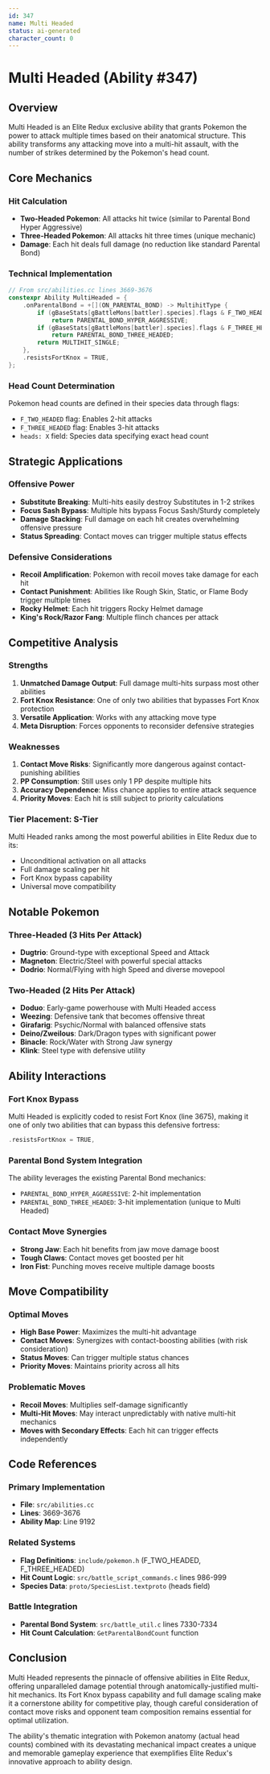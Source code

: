 ```yaml
---
id: 347
name: Multi Headed
status: ai-generated
character_count: 0
---
```


# Multi Headed (Ability #347)

## Overview

Multi Headed is an Elite Redux exclusive ability that grants Pokemon the power to attack multiple times based on their anatomical structure. This ability transforms any attacking move into a multi-hit assault, with the number of strikes determined by the Pokemon's head count.

## Core Mechanics

### Hit Calculation
- **Two-Headed Pokemon**: All attacks hit twice (similar to Parental Bond Hyper Aggressive)
- **Three-Headed Pokemon**: All attacks hit three times (unique mechanic)
- **Damage**: Each hit deals full damage (no reduction like standard Parental Bond)

### Technical Implementation
```cpp
// From src/abilities.cc lines 3669-3676
constexpr Ability MultiHeaded = {
    .onParentalBond = +[](ON_PARENTAL_BOND) -> MultihitType {
        if (gBaseStats[gBattleMons[battler].species].flags & F_TWO_HEADED) 
            return PARENTAL_BOND_HYPER_AGGRESSIVE;
        if (gBaseStats[gBattleMons[battler].species].flags & F_THREE_HEADED) 
            return PARENTAL_BOND_THREE_HEADED;
        return MULTIHIT_SINGLE;
    },
    .resistsFortKnox = TRUE,
};
```

### Head Count Determination
Pokemon head counts are defined in their species data through flags:
- `F_TWO_HEADED` flag: Enables 2-hit attacks
- `F_THREE_HEADED` flag: Enables 3-hit attacks
- `heads: X` field: Species data specifying exact head count

## Strategic Applications

### Offensive Power
- **Substitute Breaking**: Multi-hits easily destroy Substitutes in 1-2 strikes
- **Focus Sash Bypass**: Multiple hits bypass Focus Sash/Sturdy completely
- **Damage Stacking**: Full damage on each hit creates overwhelming offensive pressure
- **Status Spreading**: Contact moves can trigger multiple status effects

### Defensive Considerations
- **Recoil Amplification**: Pokemon with recoil moves take damage for each hit
- **Contact Punishment**: Abilities like Rough Skin, Static, or Flame Body trigger multiple times
- **Rocky Helmet**: Each hit triggers Rocky Helmet damage
- **King's Rock/Razor Fang**: Multiple flinch chances per attack

## Competitive Analysis

### Strengths
1. **Unmatched Damage Output**: Full damage multi-hits surpass most other abilities
2. **Fort Knox Resistance**: One of only two abilities that bypasses Fort Knox protection
3. **Versatile Application**: Works with any attacking move type
4. **Meta Disruption**: Forces opponents to reconsider defensive strategies

### Weaknesses
1. **Contact Move Risks**: Significantly more dangerous against contact-punishing abilities
2. **PP Consumption**: Still uses only 1 PP despite multiple hits
3. **Accuracy Dependence**: Miss chance applies to entire attack sequence
4. **Priority Moves**: Each hit is still subject to priority calculations

### Tier Placement: S-Tier
Multi Headed ranks among the most powerful abilities in Elite Redux due to its:
- Unconditional activation on all attacks
- Full damage scaling per hit
- Fort Knox bypass capability
- Universal move compatibility

## Notable Pokemon

### Three-Headed (3 Hits Per Attack)
- **Dugtrio**: Ground-type with exceptional Speed and Attack
- **Magneton**: Electric/Steel with powerful special attacks
- **Dodrio**: Normal/Flying with high Speed and diverse movepool

### Two-Headed (2 Hits Per Attack)
- **Doduo**: Early-game powerhouse with Multi Headed access
- **Weezing**: Defensive tank that becomes offensive threat
- **Girafarig**: Psychic/Normal with balanced offensive stats
- **Deino/Zweilous**: Dark/Dragon types with significant power
- **Binacle**: Rock/Water with Strong Jaw synergy
- **Klink**: Steel type with defensive utility

## Ability Interactions

### Fort Knox Bypass
Multi Headed is explicitly coded to resist Fort Knox (line 3675), making it one of only two abilities that can bypass this defensive fortress:
```cpp
.resistsFortKnox = TRUE,
```

### Parental Bond System Integration
The ability leverages the existing Parental Bond mechanics:
- `PARENTAL_BOND_HYPER_AGGRESSIVE`: 2-hit implementation
- `PARENTAL_BOND_THREE_HEADED`: 3-hit implementation (unique to Multi Headed)

### Contact Move Synergies
- **Strong Jaw**: Each hit benefits from jaw move damage boost
- **Tough Claws**: Contact moves get boosted per hit
- **Iron Fist**: Punching moves receive multiple damage boosts

## Move Compatibility

### Optimal Moves
- **High Base Power**: Maximizes the multi-hit advantage
- **Contact Moves**: Synergizes with contact-boosting abilities (with risk consideration)
- **Status Moves**: Can trigger multiple status chances
- **Priority Moves**: Maintains priority across all hits

### Problematic Moves
- **Recoil Moves**: Multiplies self-damage significantly
- **Multi-Hit Moves**: May interact unpredictably with native multi-hit mechanics
- **Moves with Secondary Effects**: Each hit can trigger effects independently

## Code References

### Primary Implementation
- **File**: `src/abilities.cc`
- **Lines**: 3669-3676
- **Ability Map**: Line 9192

### Related Systems
- **Flag Definitions**: `include/pokemon.h` (F_TWO_HEADED, F_THREE_HEADED)
- **Hit Count Logic**: `src/battle_script_commands.c` lines 986-999
- **Species Data**: `proto/SpeciesList.textproto` (heads field)

### Battle Integration
- **Parental Bond System**: `src/battle_util.c` lines 7330-7334
- **Hit Count Calculation**: `GetParentalBondCount` function

## Conclusion

Multi Headed represents the pinnacle of offensive abilities in Elite Redux, offering unparalleled damage potential through anatomically-justified multi-hit mechanics. Its Fort Knox bypass capability and full damage scaling make it a cornerstone ability for competitive play, though careful consideration of contact move risks and opponent team composition remains essential for optimal utilization.

The ability's thematic integration with Pokemon anatomy (actual head counts) combined with its devastating mechanical impact creates a unique and memorable gameplay experience that exemplifies Elite Redux's innovative approach to ability design.